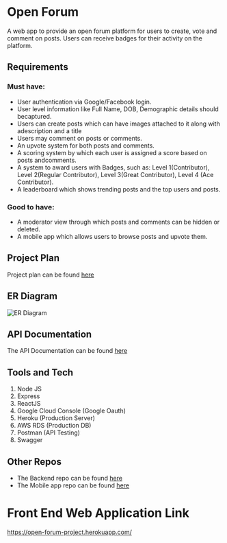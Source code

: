 #  Open Forum

A web app to provide an open forum platform for users to create, vote and comment on posts. Users can receive badges for their activity on the platform.

## Requirements


### Must have:

* User authentication via Google/Facebook login.
* User level information like Full Name, DOB, Demographic details should becaptured.
* Users can create posts which can have images attached to it along with adescription and a title
* Users may comment on posts or comments.
* An upvote system for both posts and comments.
* A scoring system by which each user is assigned a score based on posts andcomments.
* A system to award users with Badges, such as: Level 1(Contributor), Level 2(Regular Contributor), Level 3(Great Contributor), Level 4 (Ace Contributor).
* A leaderboard which shows trending posts and the top users and posts.

### Good to have:

* A moderator view through which posts and comments can be hidden or deleted.
* A mobile app which allows users to browse posts and upvote them.


## Project Plan

Project plan can be found [here](https://docs.google.com/spreadsheets/d/1SKJNLOZGpvVnqldEJKK9pxMmJqVg8l0btvd9S8mqVsA/edit?usp=sharing)


## ER Diagram

![ER Diagram](ER-diagram.jpeg)

## API Documentation

The API Documentation can be found [here](https://app.swaggerhub.com/apis-docs/Suhas-C-V/OPEN_FORUM_WEB_API/1.0.0#/)


## Tools and Tech

1. Node JS
2. Express
3. ReactJS
3. Google Cloud Console (Google Oauth)
2. Heroku (Production Server)
3. AWS RDS (Production DB)
4. Postman (API Testing)
5. Swagger


## Other Repos

* The Backend repo can be found [here](https://github.com/Suhas-C-V/Open-Forum-WebApp)
* The Mobile app repo can be found [here](https://github.com/RohitBernard/Open-Forum-iOS)

# Front End Web Application Link

https://open-forum-project.herokuapp.com/







